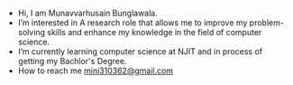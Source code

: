 -  Hi, I am Munavvarhusain Bunglawala.
-  I’m interested in A research role that allows me to improve my problem-solving skills and enhance my knowledge in the field of computer science.
-  I’m currently learning computer science at NJIT and in process of getting my Bachlor's Degree.
-  How to reach me mini310362@gmail.com

